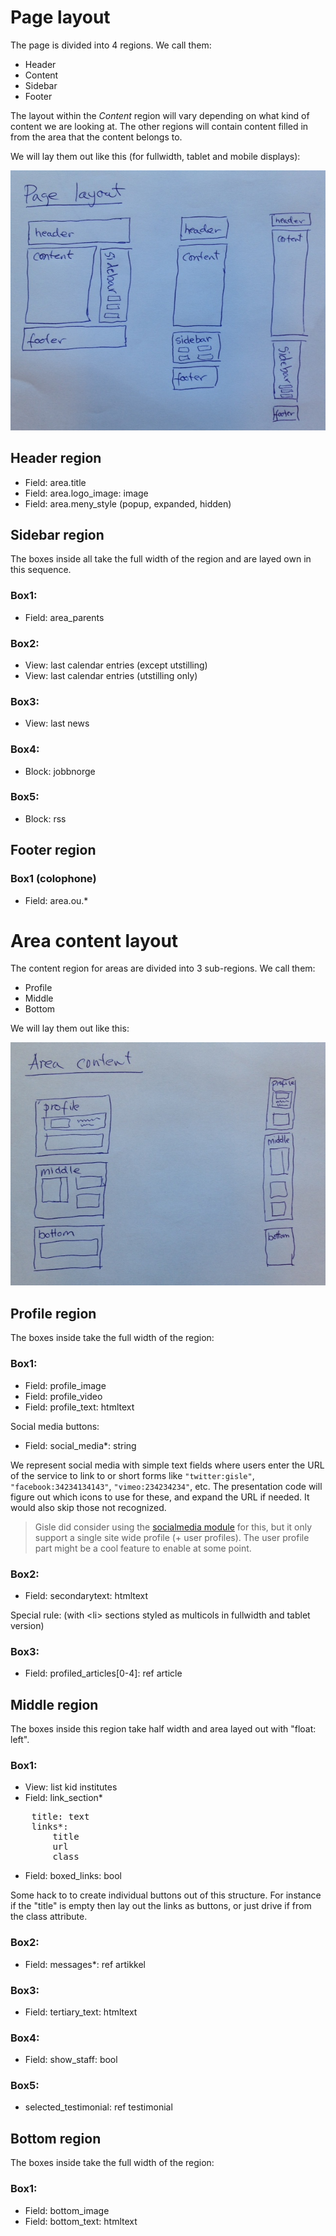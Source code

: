 # Page layout

The page is divided into 4 regions.  We call them:

* Header
* Content
* Sidebar
* Footer

The layout within the *Content* region will vary depending on what kind of content we are looking at.
The other regions will contain content filled in from the area that the content belongs to.

We will lay them out like this (for fullwidth, tablet and mobile displays):

<img src="img/page-regions.jpg" alt="diagram of the page regions in the fullwidth, tablet and narrow configuration">

## Header region

* Field: area.title
* Field: area.logo\_image: image
* Field: area.meny_style (popup, expanded, hidden)

## Sidebar region

The boxes inside all take the full width of the region and are layed own in this sequence.

### Box1:

* Field: area\_parents

### Box2:

* View: last calendar entries (except utstilling)
* View: last calendar entries (utstilling only)

### Box3:

* View: last news

### Box4:

* Block: jobbnorge

### Box5:

* Block: rss

## Footer region

### Box1 (colophone)

* Field: area.ou.*


# Area content layout

The content region for areas are divided into 3 sub-regions.
We call them:

* Profile
* Middle
* Bottom

We will lay them out like this:

<img src="img/area-regions.jpg" alt="diagram of the regions in the fullwidth, tablet and narrow configuration">

## Profile region

The boxes inside take the full width of the region:

### Box1:

* Field: profile\_image
* Field: profile\_video
* Field: profile\_text: htmltext

Social media buttons:

* Field: social_media*: string

We represent social media with simple text fields where users enter the URL of
the service to link to or short forms like `"twitter:gisle"`,
`"facebook:34234134143"`, `"vimeo:234234234"`, etc.  The presentation code will
figure out which icons to use for these, and expand the URL if needed.  It
would also skip those not recognized.

> Gisle did consider using the [socialmedia
module](http://drupal.org/project/socialmedia) for this, but it only support
a single site wide profile (+ user profiles).  The user profile part might be
a cool feature to enable at some point.

### Box2:

* Field: secondarytext: htmltext

Special rule: (with &lt;li> sections styled as multicols in fullwidth and tablet version)

### Box3:

* Field: profiled_articles[0-4]: ref article

## Middle region

The boxes inside this region take half width and area layed
out with "float: left".

### Box1:

* View: list kid institutes
* Field: link_section*

<pre>
    title: text
    links*:
        title
        url
        class
</pre>

* Field: boxed_links: bool

Some hack to to create individual buttons out of this structure.
For instance if the "title" is empty then lay out the links as buttons, or
just drive if from the class attribute.

### Box2:

* Field: messages*: ref artikkel

### Box3:

* Field: tertiary\_text: htmltext

### Box4:

* Field: show\_staff: bool

### Box5:

* selected\_testimonial: ref testimonial


## Bottom region

The boxes inside take the full width of the region:

### Box1:

* Field: bottom\_image
* Field: bottom\_text: htmltext

